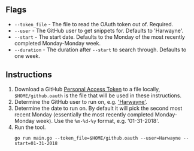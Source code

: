 ## Flags

* `--token_file` - The file to read the OAuth token out of. Required.
* `--user` - The GitHub user to get snippets for. Defaults to 'Harwayne'.
* `--start` - The start date. Defaults to the Monday of the most recently completed Monday-Monday week.
* `--duration` - The duration after `--start` to search through. Defaults to one week.

## Instructions

1. Download a GitHub [Personal Access Token](https://help.github.com/articles/creating-a-personal-access-token-for-the-command-line/) to a file locally, `$HOME/github.oauth` is the file that will be used in these instructions.
1. Determine the GitHub user to run on, e.g. ['Harwayne'](https://github.com/Harwayne).
1. Determine the date to run on. By default it will pick the second most recent Monday (essentially the most recently completed Monday-Monday week). Use the `%m-%d-%y` format, e.g. '01-31-2018'.
1. Run the tool.
    ```shell
    go run main.go --token_file=$HOME/github.oauth --user=Harwayne --start=01-31-2018
    ```
